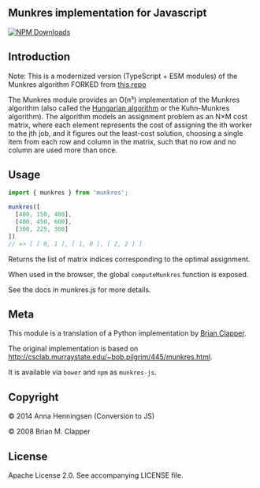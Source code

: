Munkres implementation for Javascript
---------------------------------

[![NPM Downloads](https://img.shields.io/npm/dm/munkres.svg?style=flat)](https://npmjs.org/package/munkres)

## Introduction

Note: This is a modernized version (TypeScript + ESM modules) of the Munkres algorithm FORKED
from [this repo](https://github.com/addaleax/munkres-js)

The Munkres module provides an O(n³) implementation of the Munkres algorithm
(also called the [Hungarian algorithm][] or the Kuhn-Munkres algorithm).
The algorithm models an assignment problem as an N×M cost matrix, where
each element represents the cost of assigning the ith worker to the jth
job, and it figures out the least-cost solution, choosing a single item
from each row and column in the matrix, such that no row and no column are
used more than once.

[Hungarian algorithm]: https://en.wikipedia.org/wiki/Hungarian_algorithm

## Usage

```ts
import { munkres } from 'munkres';

munkres([
  [400, 150, 400],
  [400, 450, 600],
  [300, 225, 300]
])
// => [ [ 0, 1 ], [ 1, 0 ], [ 2, 2 ] ]
```

Returns the list of matrix indices corresponding to the optimal assignment.

When used in the browser, the global `computeMunkres` function is exposed.

See the docs in munkres.js for more details.

## Meta

This module is a translation of a Python implementation by
[Brian Clapper](https://github.com/bmc/munkres).

The original implementation is based on
<http://csclab.murraystate.edu/~bob.pilgrim/445/munkres.html>.

It is available via `bower` and `npm` as `munkres-js`.

## Copyright

&copy; 2014 Anna Henningsen (Conversion to JS)

&copy; 2008 Brian M. Clapper

## License

Apache License 2.0. See accompanying LICENSE file.
